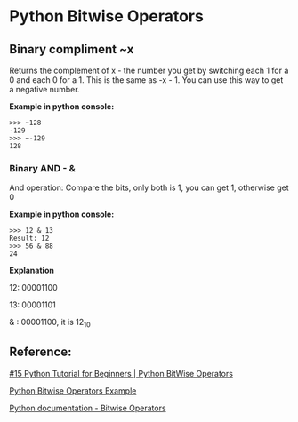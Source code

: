 # Python Bitwise Operators 

## Binary compliment ~x

Returns the complement of x - the number you get by switching each 1 for a 0 and each 0 for a 1. This is the same as -x - 1. You can use this way to get a negative number. 

**Example in python console:**

```
>>> ~128
-129
>>> ~-129
128
```

### Binary AND - &

And operation: Compare the bits, only both is 1, you can get 1, otherwise get 0

**Example in python console:**

```
>>> 12 & 13 
Result: 12
>>> 56 & 88
24
```

**Explanation**

12: 00001100

13: 00001101

& : 00001100,  it is $12_{10}$

## Reference:

[#15 Python Tutorial for Beginners | Python BitWise Operators](https://www.youtube.com/watch?v=PyfKCvHALj8)

[Python Bitwise Operators Example](https://www.tutorialspoint.com/python/bitwise_operators_example.htm)

[Python documentation - Bitwise Operators](https://wiki.python.org/moin/BitwiseOperators)

